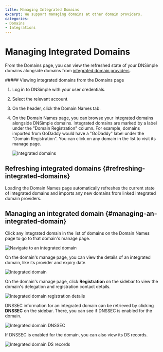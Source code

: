 ```yaml
---
title: Managing Integrated Domains
excerpt: We support managing domains at other domain providers.
categories:
- Domains
- Integrations
---
```


# Managing Integrated Domains

From the Domains page, you can view the refreshed state of your DNSimple domains alongside domains from [integrated domain providers](/articles/integrated-domain-providers).

<div class="section-steps" markdown="1">
##### Viewing integrated domains from the Domains page

1.  Log in to DNSimple with your user credentials.
1.  Select the relevant account.
1.  On the header, click the <label>Domain Names</label> tab.
1.  On the Domain Names page, you can browse your integrated domains alongside DNSimple domains. Integrated domains are marked by a label under the "Domain Registration" column. For example, domains imported from GoDaddy would have a "GoDaddy" label under the "Domain Registration". You can click on any domain in the list to visit its manage page.

    ![Integrated domains](/files/integrated-domains.png)
</div>

## Refreshing integrated domains {#refreshing-integrated-domains}

Loading the Domain Names page automatically refreshes the current state of integrated domains and imports any new domains from linked integrated domain providers.


## Managing an integrated domain {#managing-an-integrated-domain}

Click any integrated domain in the list of domains on the Domain Names page to go to that domain's manage page.

![Navigate to an integrated domain](/files/integrated-domain-manage.png)

On the domain's manage page, you can view the details of an integrated domain, like its provider and expiry date.

![Integrated domain](/files/integrated-domain.png)

On the domain's manage page, click **Registration** on the sidebar to view the domain's delegation and registration contact details.

![Integrated domain registration details](/files/integrated-domain-registration-details.png)

DNSSEC information for an integrated domain can be retrieved by clicking **DNSSEC** on the sidebar. There, you can see if DNSSEC is enabled for the domain.

![Integrated domain DNSSEC](/files/integrated-domain-dnssec.png)

If DNSSEC is enabled for the domain, you can also view its DS records.

![Integrated domain DS records](/files/integrated-domain-ds-records.png)
